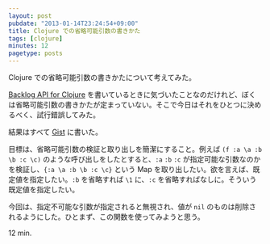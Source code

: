 ```yaml
---
layout: post
pubdate: "2013-01-14T23:24:54+09:00"
title: Clojure での省略可能引数の書きかた
tags: [clojure]
minutes: 12
pagetype: posts
---
```

Clojure での省略可能引数の書きかたについて考えてみた。

[Backlog API for Clojure][backlog-api-for-clojure] を書いているときに気づいたことなのだけれど、ぼくは省略可能引数の書きかたが定まっていない。そこで今日はそれをひとつに決めるべく、試行錯誤してみた。

結果はすべて [Gist][gist] に書いた。

目標は、省略可能引数の検証と取り出しを簡潔にすること。例えば `(f :a \a :b \b :c \c)` のような呼び出しをしたとすると、`:a` `:b` `:c` が指定可能な引数なのかを検証し、`{:a \a :b \b :c \c}` という Map を取り出したい。欲を言えば、既定値を指定したい。`:b` を省略すれば `\1` に、`:c` を省略すればなしに。そういう既定値を指定したい。

今回は、指定不可能な引数が指定されると無視され、値が `nil` のものは削除されるようにした。ひとまず、この関数を使ってみようと思う。

12 min.

[backlog-api-for-clojure]: https://github.com/bouzuya/clj-backlog
[gist]: https://gist.github.com/4529917
